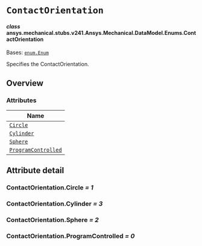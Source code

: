 # `ContactOrientation`

<a id="ansys.mechanical.stubs.v241.Ansys.Mechanical.DataModel.Enums.ContactOrientation"></a>

#### *class* ansys.mechanical.stubs.v241.Ansys.Mechanical.DataModel.Enums.ContactOrientation

Bases: [`enum.Enum`](https://docs.python.org/3/library/enum.html#enum.Enum)

Specifies the ContactOrientation.

<!-- !! processed by numpydoc !! -->

<a id="overview"></a>

## Overview

### Attributes

| Name |
| -------------------------------------------------------------- |
| [`Circle`](#ContactOrientation.Circle) |
| [`Cylinder`](#ContactOrientation.Cylinder) |
| [`Sphere`](#ContactOrientation.Sphere) |
| [`ProgramControlled`](#ContactOrientation.ProgramControlled) |

<a id="attribute-detail"></a>

## Attribute detail

<a id="ContactOrientation.Circle"></a>

### ContactOrientation.Circle *= 1*

<a id="ContactOrientation.Cylinder"></a>

### ContactOrientation.Cylinder *= 3*

<a id="ContactOrientation.Sphere"></a>

### ContactOrientation.Sphere *= 2*

<a id="ContactOrientation.ProgramControlled"></a>

### ContactOrientation.ProgramControlled *= 0*


